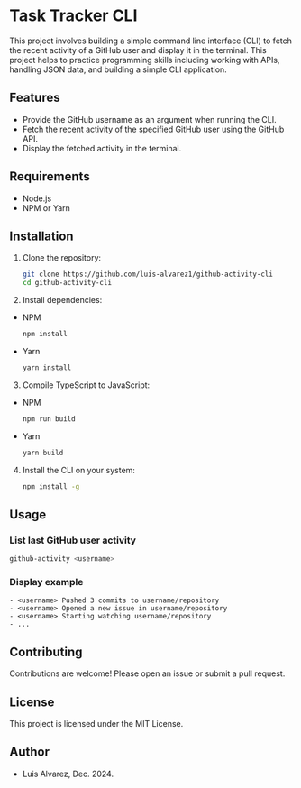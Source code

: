 # Task Tracker CLI

This project involves building a simple command line interface (CLI) to fetch the recent activity of a GitHub user and display it in the terminal. This project helps to practice programming skills including working with APIs, handling JSON data, and building a simple CLI application.

## Features

- Provide the GitHub username as an argument when running the CLI.
- Fetch the recent activity of the specified GitHub user using the GitHub API.
- Display the fetched activity in the terminal.

## Requirements

- Node.js
- NPM or Yarn

## Installation

1. Clone the repository:

    ```sh
    git clone https://github.com/luis-alvarez1/github-activity-cli
    cd github-activity-cli
    ```

2. Install dependencies:

- NPM
    ```sh
    npm install
    ```
- Yarn
    ```sh
    yarn install
    ```

3. Compile TypeScript to JavaScript:

- NPM
    ```sh
    npm run build
    ```
- Yarn
    ```sh
    yarn build
    ```

4. Install the CLI on your system:

    ```sh
    npm install -g
    ```

## Usage

### List last GitHub user activity

```bash
github-activity <username>
```

### Display example

```
- <username> Pushed 3 commits to username/repository
- <username> Opened a new issue in username/repository
- <username> Starting watching username/repository
- ...
```

## Contributing

Contributions are welcome! Please open an issue or submit a pull request.

## License

This project is licensed under the MIT License.

## Author

- Luis Alvarez, Dec. 2024.
